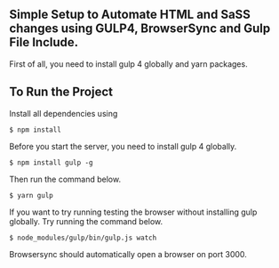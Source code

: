 ## Simple Setup to Automate HTML and SaSS changes using GULP4, BrowserSync and Gulp File Include.

First of all, you need to install gulp 4 globally and yarn packages.


## To Run the Project
Install all dependencies using 

```
$ npm install
```

Before you start the server, you need to install gulp 4 globally.

```
$ npm install gulp -g
```

Then run the command below.

```
$ yarn gulp
```

If you want to try running testing the browser without installing gulp globally. 
Try running the command below.

```
$ node_modules/gulp/bin/gulp.js watch
```

Browsersync should automatically open a browser on port 3000.

